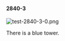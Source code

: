 #### 2840-3
![test-2840-3-0.png](https://github.com/lil-lab/nlvr/raw/master/nlvr/test/images/2/test-2840-3-0.png "test-2840-3-0.png")

There is a blue tower.